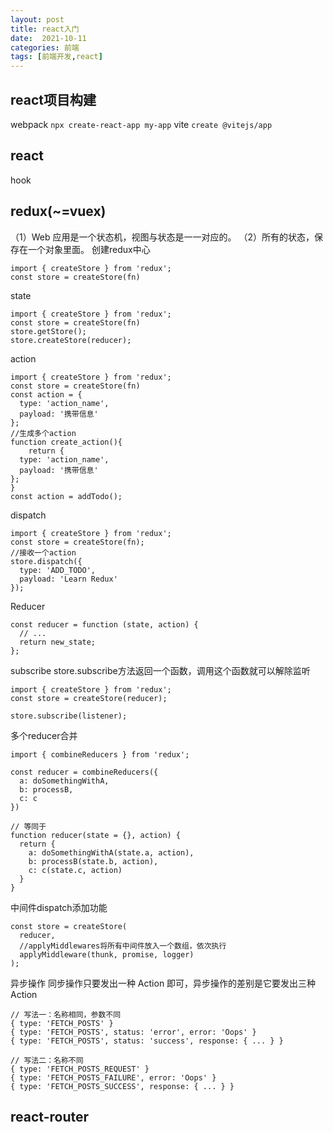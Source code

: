 ```yaml
---
layout: post
title: react入门
date:  2021-10-11
categories: 前端
tags: [前端开发,react]
---
```


## react项目构建
webpack
`npx create-react-app my-app`
vite
`create @vitejs/app` 

## react
hook


## redux(~=vuex)
（1）Web 应用是一个状态机，视图与状态是一一对应的。
（2）所有的状态，保存在一个对象里面。
创建redux中心
```
import { createStore } from 'redux';
const store = createStore(fn)
```
state
```
import { createStore } from 'redux';
const store = createStore(fn)
store.getStore();
store.createStore(reducer);
```
action
```
import { createStore } from 'redux';
const store = createStore(fn)
const action = {
  type: 'action_name',
  payload: '携带信息'
};
//生成多个action
function create_action(){
    return {
  type: 'action_name',
  payload: '携带信息'
};
}
const action = addTodo();
```
dispatch
```
import { createStore } from 'redux';
const store = createStore(fn);
//接收一个action
store.dispatch({
  type: 'ADD_TODO',
  payload: 'Learn Redux'
});
```
Reducer
```
const reducer = function (state, action) {
  // ...
  return new_state;
};
```
subscribe
store.subscribe方法返回一个函数，调用这个函数就可以解除监听
```
import { createStore } from 'redux';
const store = createStore(reducer);

store.subscribe(listener);
```
多个reducer合并
```
import { combineReducers } from 'redux';

const reducer = combineReducers({
  a: doSomethingWithA,
  b: processB,
  c: c
})

// 等同于
function reducer(state = {}, action) {
  return {
    a: doSomethingWithA(state.a, action),
    b: processB(state.b, action),
    c: c(state.c, action)
  }
}
```
中间件dispatch添加功能
```
const store = createStore(
  reducer,
  //applyMiddlewares将所有中间件放入一个数组，依次执行
  applyMiddleware(thunk, promise, logger)
);
```
异步操作
同步操作只要发出一种 Action 即可，异步操作的差别是它要发出三种 Action
```
// 写法一：名称相同，参数不同
{ type: 'FETCH_POSTS' }
{ type: 'FETCH_POSTS', status: 'error', error: 'Oops' }
{ type: 'FETCH_POSTS', status: 'success', response: { ... } }

// 写法二：名称不同
{ type: 'FETCH_POSTS_REQUEST' }
{ type: 'FETCH_POSTS_FAILURE', error: 'Oops' }
{ type: 'FETCH_POSTS_SUCCESS', response: { ... } }
```



## react-router
```

```
